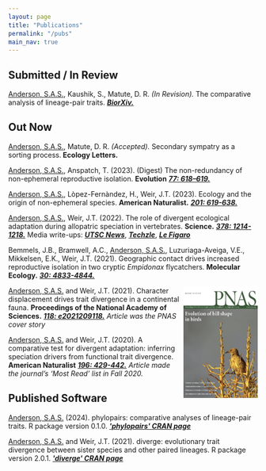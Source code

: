 ```yaml
---
layout: page
title: "Publications"
permalink: "/pubs"
main_nav: true
---
```


<style>
img {
	float:right;
}
</style>

<h2>Submitted / In Review</h2>

<p><u>Anderson, S.A.S.</u>, Kaushik, S., Matute, D. R. <i> (In Revision). </i> The comparative analysis of lineage-pair traits. <a href="https://doi.org/10.1101/2024.11.28.625927"><b><i>BiorXiv.</i></b></a> </p>

<h2>Out Now</h2>

<p><u>Anderson, S.A.S.</u>, Matute, D. R.  <i> (Accepted). </i> Secondary sympatry as a sorting process.<b> Ecology Letters.</b> </p>

<p><u>Anderson, S.A.S.</u>, Anspatch, T. (2023). (Digest) The non-redundancy of non-ephemeral reproductive isolation. <b>Evolution</b> <a href="https://academic.oup.com/evolut/advance-article/doi/10.1093/evolut/qpac060/6918776"><b><i>77: 618–619.</i></b></a> </p>

<p><u>Anderson, S.A.S.</u>, L&ograve;pez-Fern&agrave;ndez, H., Weir, J.T. (2023). Ecology and the origin of non-ephemeral species. <b>American Naturalist.</b> <a href="https://doi.org/10.1086/723763"><b><i>201: 619-638.</i></b></a> </p>

<p><u>Anderson, S.A.S.</u>, Weir, J.T. (2022). The role of divergent ecological adaptation during allopatric speciation in vertebrates. <b>Science.</b> <a href="https://www.science.org/doi/10.1126/science.abo7719"><b><i>378: 1214-1218.</i></b></a> Media write-ups: <a href="https://utsc.utoronto.ca/news-events/breaking-research/study-finds-most-new-species-dont-evolve-adapting-different-environments-similar"><b><i>UTSC News</i></b></a>, <a href="http://techzle.com/how-new-species-arise"> <b><i>Techzle</i></b></a>, <a href="https://www.lefigaro.fr/sciences/le-hasard-premier-declencheur-de-l-evolution-20221222"> <b><i> Le Figaro </i></b></a> </p>

<p>Bemmels, J.B., Bramwell, A.C., <u>Anderson, S.A.S.</u>, Luzuriaga-Aveiga, V.E., Mikkelsen, E.K., Weir, J.T. (2021). Geographic contact drives increased reproductive isolation in two cryptic <i>Empidonax</i> flycatchers. <b>Molecular Ecology.</b> <a href="https://doi.org/10.1111/mec.16105"><b><i>30: 4833-4844.</i></b></a> </p>

<p><a href="https://www.pnas.org/content/118/20.cover-expansion"> <img src="/assets/pnas_118_20_coverthumb_smaller.jpg" alt="PNAS cov" style="width:150px;height:225px;margin-left:05px;"> </a> <u>Anderson, S.A.S.</u> and Weir, J.T. (2021). Character displacement drives trait divergence in a continental fauna. <b>Proceedings of the National Academy of Sciences.</b> <a href="https://doi.org/10.1073/pnas.2021209118"><b><i>118: e2021209118.</i></b></a>
<i>Article was the PNAS cover story</i></p>

<p><u>Anderson, S.A.S.</u> and Weir, J.T. (2020). A comparative test for divergent adaptation: inferring speciation drivers from functional trait divergence. <b>American Naturalist</b> <a href="https://doi.org/10.1086/710338"><b><i>196: 429-442.</i></b></a>
<i>Article made the journal’s ‘Most Read’ list in Fall 2020.</i></p>

<h2>Published Software</h2>

<p><u>Anderson, S.A.S.</u> (2024). phylopairs: comparative analyses of lineage-pair traits. R package version 0.1.0. <a href="https://CRAN.R-project.org/package=phylopairs"><b><i>'phylopairs' CRAN page</i></b></a></p>

<p><u>Anderson, S.A.S.</u> and Weir, J.T. (2021). diverge: evolutionary trait divergence between sister species and other paired lineages. R package version 2.0.1. <a href="https://cran.r-project.org/web/packages/diverge/index.html"><b><i>'diverge' CRAN page</i></b></a></p>

